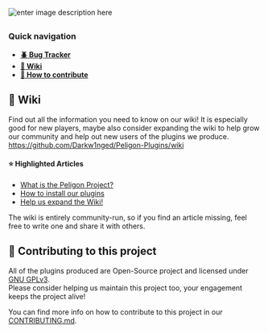![enter image description here](https://i.imgur.com/Cd05W8o.png)

## 
### Quick navigation
* **[:beetle: Bug Tracker](https://github.com/Darkw1nged/Peligon-Plugins/issues)**
* **[:open_book: Wiki](https://github.com/Darkw1nged/Peligon-Plugins/wiki)**
* **[:handshake: How to contribute](https://github.com/Darkw1nged/Peligon-Plugins/blob/master/CONTRIBUTING.md)**

## :open_book: Wiki
Find out all the information you need to know on our wiki! It is especially good for new players, maybe also consider
expanding the wiki to help grow our community and help out new users of the plugins we produce.
https://github.com/Darkw1nged/Peligon-Plugins/wiki

#### :star: Highlighted Articles
* [What is the Peligon Project?](https://github.com/Darkw1nged/Peligon-Plugins/wiki/Peligon-Plugins-in-a-nutshelll)
* [How to install our plugins](https://github.com/Darkw1nged/Peligon-Plugins/wiki/Installing-our-plugins)
* [Help us expand the Wiki!](https://github.com/Darkw1nged/Peligon-Plugins/wiki/Expanding-the-Wikii)

The wiki is entirely community-run, so if you find an article missing, feel free to write one and share it with others.

## :handshake: Contributing to this project
All of the plugins produced are Open-Source project and licensed under
[GNU GPLv3](https://github.com/Darkw1nged/Peligon-Plugins/blob/master/LICENSE).<br>
Please consider helping us maintain this project too, your engagement keeps the project alive!

You can find more info on how to contribute to this project in our [CONTRIBUTING.md](https://github.com/Darkw1nged/Peligon-Plugins/blob/master/CONTRIBUTING.md).
